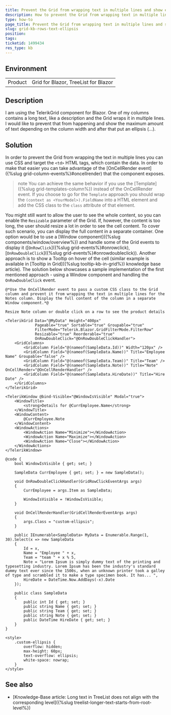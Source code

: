 ```yaml
---
title: Prevent the Grid from wrapping text in multiple lines and show ellipsis
description: How to prevent the Grid from wrapping text in multiple lines and show ellipsis
type: how-to
page_title: Prevent the Grid from wrapping text in multiple lines and show ellipsis
slug: grid-kb-rows-text-ellipsis
position: 
tags: 
ticketid: 1499434
res_type: kb
---
```


## Environment
<table>
	<tbody>
		<tr>
			<td>Product</td>
			<td>Grid for Blazor, TreeList for Blazor</td>
		</tr>
	</tbody>
</table>


## Description

I am using the TelerikGrid component for Blazor. One of my columns contains a long text, like a description and the Grid wraps it in multiple lines. I would like to prevent that from happening and show the maximum amount of text depending on the column width and after that put an ellipsis (...). 

## Solution

In order to prevent the Grid from wrapping the text in multiple lines you can use CSS and target the `<td>` HTML tags, which contain the data. In order to make that easier you can take advantage of the [OnCellRender event]({%slug grid-column-events%}#oncellrender) that the component exposes.

>note You can achieve the same behavior if you use the [Template]({%slug grid-templates-column%}) instead of the OnCellRender event. If you choose to go for the `Template` approach you should wrap the `(context as <YourModel>).FieldName` into a HTML element and add the CSS class to the `class` attribute of that element.

You might still want to allow the user to see the whole content, so you can enable the `Resizable` parameter of the Grid. If, however, the content is too long, the user should resize a lot in order to see the cell content. To cover such scenario, you can display the full content in a separate container. One option would be to use a [Window component]({%slug components/window/overview%}) and handle some of the Grid events to display it ([`OnRowClick`]({%slug grid-events%}#onrowclick), [`OnRowDoubleClick`]({%slug grid-events%}#onrowdoubleclick)). Another approach is to show a Tooltip on hover of the cell (similar example is available in [Tooltip in Grid]({%slug tooltip-kb-in-grid%}) knowledge base article). The solution below showcases a sample implementation of the first mentioned approach - using a Window component and handling the `OnRowDoubleClick` event.


````CSHTML
@*Use the OnCellRender event to pass a custom CSS class to the Grid column and prevent it from wrapping the text in multiple lines for the Notes column. Display the full content of the column in a separate Window component.*@

Resize Note column or double click on a row to see the product details

<TelerikGrid Data="@MyData" Height="400px"
             Pageable="true" Sortable="true" Groupable="true"
             FilterMode="Telerik.Blazor.GridFilterMode.FilterRow"
             Resizable="true" Reorderable="true"
             OnRowDoubleClick="@OnRowDoubleClickHandler">
    <GridColumns>
        <GridColumn Field="@(nameof(SampleData.Id))" Width="120px" />
        <GridColumn Field="@(nameof(SampleData.Name))" Title="Employee Name" Groupable="false" />
        <GridColumn Field="@(nameof(SampleData.Team))" Title="Team" />
        <GridColumn Field="@(nameof(SampleData.Note))" Title="Note" OnCellRender="@OnCellRenderHandler" />
        <GridColumn Field="@(nameof(SampleData.HireDate))" Title="Hire Date" />
    </GridColumns>
</TelerikGrid>

<TelerikWindow @bind-Visible="@WindowIsVisible" Modal="true">
    <WindowTitle>
        <strong>Details for @CurrEmployee.Name</strong>
    </WindowTitle>
    <WindowContent>
        @CurrEmployee.Note
    </WindowContent>
    <WindowActions>
        <WindowAction Name="Minimize"></WindowAction>
        <WindowAction Name="Maximize"></WindowAction>
        <WindowAction Name="Close"></WindowAction>
    </WindowActions>
</TelerikWindow>

@code {
    bool WindowIsVisible { get; set; }

    SampleData CurrEmployee { get; set; } = new SampleData();

    void OnRowDoubleClickHandler(GridRowClickEventArgs args)
    {
        CurrEmployee = args.Item as SampleData;

        WindowIsVisible = !WindowIsVisible;
    }

    void OnCellRenderHandler(GridCellRenderEventArgs args)
    {
        args.Class = "custom-ellipsis";
    }

    public IEnumerable<SampleData> MyData = Enumerable.Range(1, 30).Select(x => new SampleData
    {
        Id = x,
        Name = "Employee " + x,
        Team = "team " + x % 5,
        Note = "Lorem Ipsum is simply dummy text of the printing and typesetting industry. Lorem Ipsum has been the industry's standard dummy text ever since the 1500s, when an unknown printer took a galley of type and scrambled it to make a type specimen book. It has... ",
        HireDate = DateTime.Now.AddDays(-x).Date
    });

    public class SampleData
    {
        public int Id { get; set; }
        public string Name { get; set; }
        public string Team { get; set; }
        public string Note { get; set; }
        public DateTime HireDate { get; set; }
    }
}

<style>
    .custom-ellipsis {
        overflow: hidden;
        max-height: 60px;
        text-overflow: ellipsis;
        white-space: nowrap;
    }
</style>
````

## See also

* [Knowledge-Base article: Long text in TreeList does not align with the corresponding level]({%slug treelist-longer-text-starts-from-root-level%})


